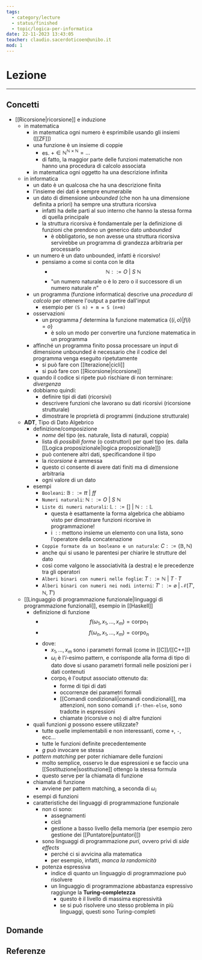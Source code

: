 ```yaml
---
tags:
  - category/lecture
  - status/finished
  - topic/logica-per-informatica
date: 22-11-2023 13:43:05
teacher: claudio.sacerdoticoen@unibo.it
mod: 1
---
```

# Lezione
---
## Concetti
- [[Ricorsione|ricorsione]] e induzione
	- in matematica
		- in matematica ogni numero è esprimibile usando gli insiemi ([[ZF]])
		- una funzione è un insieme di coppie
			- es. $+ \in \mathbb{N}^{\mathbb{N} \times \mathbb{N}} = ...$
			- di fatto, la maggior parte delle funzioni matematiche non hanno una procedura di calcolo associata
		- in matematica ogni oggetto ha una descrizione infinita
	- in informatica
		- un dato è un qualcosa che ha una descrizione finita
		- l'insieme dei dati è sempre enumerabile
		- un dato di dimensione _unbounded_ (che non ha una dimensione definita a priori) ha sempre una struttura ricorsiva
			- infatti ha delle parti al suo interno che hanno la stessa forma di quella principale
			- la struttura ricorsiva è fondamentale per la definizione di funzioni che prendono un generico dato _unbounded_
				- è obbligatorio, se non avesse una struttura ricorsiva servirebbe un programma di grandezza arbitraria per processarlo
		- un numero è un dato unbounded, infatti è ricorsivo!
			- pensiamo a come si conta con le dita
				- $$\mathbb{N} ::= O \ | \ S \  \mathbb{N}$$
				- "un numero naturale o è lo zero o il successore di un numero naturale $n$"
		- un programma (funzione informatica) descrive una _procedura di calcolo_ per ottenere l'output a partire dall'input
			- esempio per `(S n) + m = S (n+m)`
		- osservazioni
			- un programma $f$ determina la funzione matematica $\{(i, o) | f(i) = o\}$
				- è solo un modo per convertire una funzione matematica in un programma
		- affinché un programma finito possa processare un input di dimensione unbounded è necessario che il codice del programma venga eseguito ripetutamente
			- si può fare con [[Iterazione|cicli]]
			- si può fare con [[Ricorsione|ricorsione]]
		- quando il codice si ripete può rischiare di non terminare: _divergenza_
		- dobbiamo quindi:
			- definire tipi di dati (ricorsivi)
			- descrivere funzioni che lavorano su dati ricorsivi (ricorsione strutturale)
			- dimostrare le proprietà di programmi (induzione strutturale)
	- **ADT**, Tipo di Dato Algebrico
		- definizione/composizione
			- _nome_ del tipo (es. naturale, lista di naturali, coppia)
			- lista di _possibili forme_ (o costruttori) per quel tipo (es. dalla [[Logica proposizionale|logica proposizionale]])
			- può contenere altri dati, specificandone il tipo
			- la _ricorsione_ è ammessa
			- questo ci consente di avere dati finiti ma di dimensione arbitraria
			- ogni valore di un dato 
		- esempi
			- `Booleani`: $\mathbb{B} ::= tt \ | \ ff$
			- `Numeri naturali`: $\mathbb{N} ::= O \ | \ S \ \mathbb{N}$
			- `Liste di numeri naturali`: $\mathbb{L} ::= [] \ | \ \mathbb{N} :: \mathbb{L}$
				- questa è esattamente la forma algebrica che abbiamo visto per dimostrare funzioni ricorsive in programmazione!
				- i $::$ mettono insieme un elemento con una lista, sono l'operatore della concatenazione
			- `Coppie formate da un booleano e un naturale`: $C ::= (\mathbb{B}, \mathbb{N})$
			- anche qui si usano le parentesi per chiarire le strutture del dato
			- così come valgono le associatività (a destra) e le precedenze tra gli operatori
			- `Alberi binari con numeri nelle foglie`: $T ::= \mathbb{N} \ | \ T \cdot T$
			- `Alberi binari con numeri nei nodi interni`: $T' ::= \varnothing \ | \ \mathcal{N}(T', \mathbb{N}, T')$
	- [[Linguaggio di programmazione funzionale|linguaggi di programmazione funzionali]], esempio in [[Haskell]]
		- definizione di funzione
			- $$f(\omega_{1}, x_{1}, ..., x_{m}) = \text{corpo}_{1}$$
			- $$f(\omega_{n}, x_{1}, ..., x_{m}) = \text{corpo}_{n}$$
			- dove:
				- $x_{1}, ..., x_{m}$ sono i parametri formali (come in [[C]]/[[C++]])
				- $\omega_{i}$ è l'$i$-esimo pattern, e corrisponde alla forma di tipo di dato dove si usano parametri formali nelle posizioni per i dati contenuti
				- $\text{corpo}_{i}$ è l'output associato ottenuto da:
					- forme di tipi di dati
					- occorrenze dei parametri formali
					- [[Comandi condizionali|comandi condizionali]], ma attenzioni, non sono comandi `if-then-else`, sono tradotte in espressioni
					- chiamate (ricorsive o no) di altre funzioni
		- quali funzioni $g$ possono essere utilizzate?
			- tutte quelle implementabili e non interessanti, come `+`, `-`, ecc...
			- tutte le funzioni definite precedentemente
			- $g$ può invocare se stessa
		- _pattern matching_ per poter richiamare delle funzioni
			- molto semplice, osservo le due espressioni e se faccio una [[Sostituzione|sostituzione]] ottengo la stessa formula
			- questo serve per la chiamata di funzione
		- chiamata di funzione
			- avviene per pattern matching, a seconda di $\omega_{i}$
		- esempi di funzioni
		- caratteristiche dei linguaggi di programmazione funzionale
			- non ci sono:
				- assegnamenti
				- cicli
				- gestione a basso livello della memoria (per esempio zero gestione dei [[Puntatore|puntatori]])
			- sono linguaggi di programmazione _puri_, ovvero privi di _side effects_
				- perché ci si avvicina alla matematica
				- per esempio, infatti, _manca la randomicità_
			- potenza espressiva
				- indice di quanto un linguaggio di programmazione può risolvere
				- un linguaggio di programmazione abbastanza espressivo raggiunge la **Turing-completezza**
					- questo è il livello di massima espressività
					- se si può risolvere uno stesso problema in più linguaggi, questi sono Turing-completi

## Domande

## Referenze
